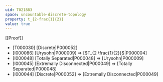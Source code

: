 ```yaml
---
uid: T021883
space: uncountable-discrete-topology
property: t_{2-frac{1}{2}}
value: true
---
```

[[Proof]]

* [T000030] [Discrete|P000052]
* [I000086] [Urysohn|P000009] => [$T_{2 \frac{1}{2}}$|P000004]
* [I000048] [Totally Separated|P000048] => [Urysohn|P000009]
* [I000045] [Extremally Disconnected|P000049] => [Totally Separated|P000048]
* [I000044] [Discrete|P000052] => [Extremally Disconnected|P000049]

